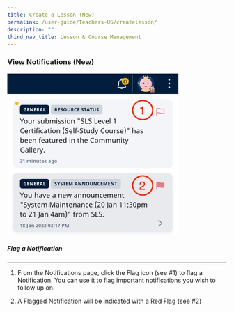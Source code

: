 ```yaml
---
title: Create a Lesson (New)
permalink: /user-guide/Teachers-UG/createlesson/
description: ""
third_nav_title: Lesson & Course Management
---
```


<base target="_blank">

### View Notifications (New)

![](/images/Flagged%20image.jpg)

##### Flag a Notification
<hr>

1. From the Notifications page, click the Flag icon (see #1) to flag a Notification. You can use it to flag important notifications you wish to follow up on.

2. A Flagged Notification will be indicated with a Red Flag (see #2)